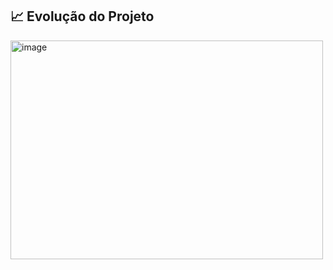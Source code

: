 ##  📈 Evolução do Projeto

<img width="500" height="350" alt="image" src="https://github.com/user-attachments/assets/05fd9657-df3d-4801-9730-985c1ab88516" />
